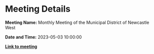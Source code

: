 # Meeting Details

**Meeting Name:** Monthly Meeting of the Municipal District of Newcastle West

**Date and Time:** 2023-05-03 10:00:00

**<a href="https://www.limerick.ie/council/whats-on/monthly-meeting-of-the-municipal-district-of-newcastle-west-2" target="_blank">Link to meeting</a>**
